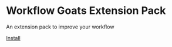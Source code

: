 # Workflow Goats Extension Pack
An extension pack to improve your workflow

[Install](https://marketplace.visualstudio.com/items?itemName=curtisblackwell.workflow-goats)
